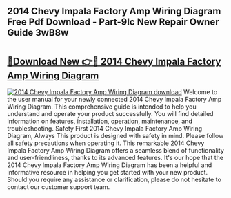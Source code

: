 ## 2014 Chevy Impala Factory Amp Wiring Diagram Free Pdf Download - Part-9Ic New Repair Owner Guide 3wB8w

# <h2><a href="http://dfuajr4.blite.top/?on=2014+Chevy+Impala+Factory+Amp+Wiring+Diagram">🔗Download New 👉🔴 2014 Chevy Impala Factory Amp Wiring Diagram</a></h2>

[![2014 Chevy Impala Factory Amp Wiring Diagram download](https://i.imgur.com/lujVjoI.png)](http://dfuajr4.blite.top/?on=2014+Chevy+Impala+Factory+Amp+Wiring+Diagram)
Welcome to the user manual for your newly connected 2014 Chevy Impala Factory Amp Wiring Diagram. This comprehensive guide is intended to help you understand and operate your product successfully. You will find detailed information on features, installation, operation, maintenance, and troubleshooting. Safety First 2014 Chevy Impala Factory Amp Wiring Diagram, Always This product is designed with safety in mind. Please follow all safety precautions when operating it. This remarkable 2014 Chevy Impala Factory Amp Wiring Diagram offers a seamless blend of functionality and user-friendliness, thanks to its advanced features. It's our hope that the 2014 Chevy Impala Factory Amp Wiring Diagram has been a helpful and informative resource in helping you get started with your new product. Should you require any assistance or clarification, please do not hesitate to contact our customer support team.
